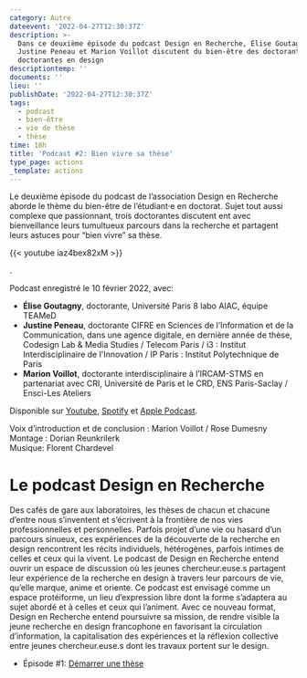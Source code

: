 ```yaml
---
category: Autre
dateevent: '2022-04-27T12:30:37Z'
description: >-
  Dans ce deuxième épisode du podcast Design en Recherche, Élise Goutagny,
  Justine Peneau et Marion Voillot discutent du bien-être des doctorants et
  doctorantes en design
descriptiontemp: ''
documents: ''
lieu: ''
publishDate: '2022-04-27T12:30:37Z'
tags:
  - podcast
  - bien-être
  - vie de thèse
  - thèse
time: 18h
title: 'Podcast #2: Bien vivre sa thèse'
type_page: actions
_template: actions
---
```


Le deuxième épisode du podcast de l’association Design en Recherche aborde le thème du bien-être de l’étudiant·e en doctorat. Sujet tout aussi complexe que passionnant, trois doctorantes discutent ent avec bienveillance leurs tumultueux parcours dans la recherche et partagent leurs astuces pour “bien vivre” sa thèse.

{{< youtube iaz4bex82xM >}}

.

Podcast enregistré le 10 février 2022, avec:

* **Élise Goutagny**, doctorante, Université Paris 8 labo AIAC, équipe TEAMeD
* **Justine Peneau**, doctorante CIFRE en Sciences de l’Information et de la Communication, dans une agence digitale, en dernière année de thèse, Codesign Lab & Media Studies / Telecom Paris / i3 : Institut Interdisciplinaire de l'Innovation / IP Paris : Institut Polytechnique de Paris
* **Marion Voillot**, doctorante interdisciplinaire à l’IRCAM-STMS en partenariat avec CRI, Université de Paris et le CRD, ENS Paris-Saclay / Ensci-Les Ateliers

Disponible sur [Youtube](https://www.youtube.com/watch?v=iaz4bex82xM&ab_channel=DesignenRecherche "Youtube"), [Spotify](https://open.spotify.com/episode/3CW4ehWc6pQ8XJpcqJcCYm "Spotify") et [Apple Podcast](https://podcasts.apple.com/us/podcast/bien-vivre-sa-th%C3%A8se/id1614277217?i=1000558389767 "Apple Podcast").

Voix d’introduction et de conclusion : Marion Voillot / Rose Dumesny  
Montage : Dorian Reunkrilerk  
Musique: Florent Chardevel

# Le podcast Design en Recherche

Des cafés de gare aux laboratoires, les thèses de chacun et chacune d’entre nous s’inventent et s’écrivent à la frontière de nos vies professionnelles et personnelles. Parfois projet d’une vie ou hasard d’un parcours sinueux, ces expériences de la découverte de la recherche en design rencontrent les récits individuels, hétérogènes, parfois intimes de celles et ceux qui la vivent. Le podcast de Design en Recherche entend ouvrir un espace de discussion où les jeunes chercheur.euse.s partagent leur expérience de la recherche en design à travers leur parcours de vie, qu’elle marque, anime et oriente. Ce podcast est envisagé comme un espace protéiforme, un lieu d’expression libre dont la forme s’adaptera au sujet abordé et à celles et ceux qui l’animent. Avec ce nouveau format, Design en Recherche entend poursuivre sa mission, de rendre visible la jeune recherche en design francophone en favorisant la circulation d’information, la capitalisation des expériences et la réflexion collective entre jeunes chercheur.euse.s dont les travaux portent sur le design.

* Épisode #1: [Démarrer une thèse](https://designenrecherche.org/actions/1er-episode-du-podcast-design-en-recherche/)
